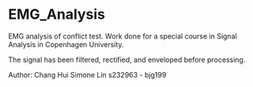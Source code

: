 # EMG_Analysis
EMG analysis of conflict test. Work done for a special course in Signal Analysis in Copenhagen University.

The signal has been filtered, rectified, and enveloped before processing.

Author: Chang Hui Simone Lin s232963 - bjg199
